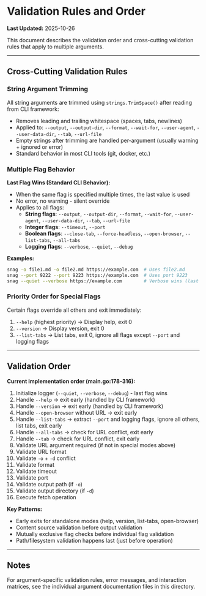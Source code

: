 # Validation Rules and Order

**Last Updated:** 2025-10-26

This document describes the validation order and cross-cutting validation rules that apply to multiple arguments.

---

## Cross-Cutting Validation Rules

### String Argument Trimming

All string arguments are trimmed using `strings.TrimSpace()` after reading from CLI framework:

- Removes leading and trailing whitespace (spaces, tabs, newlines)
- Applied to: `--output`, `--output-dir`, `--format`, `--wait-for`, `--user-agent`, `--user-data-dir`, `--tab`, `--url-file`
- Empty strings after trimming are handled per-argument (usually warning + ignored or error)
- Standard behavior in most CLI tools (git, docker, etc.)

### Multiple Flag Behavior

**Last Flag Wins (Standard CLI Behavior):**

- When the same flag is specified multiple times, the last value is used
- No error, no warning - silent override
- Applies to all flags:
  - **String flags**: `--output`, `--output-dir`, `--format`, `--wait-for`, `--user-agent`, `--user-data-dir`, `--tab`, `--url-file`
  - **Integer flags**: `--timeout`, `--port`
  - **Boolean flags**: `--close-tab`, `--force-headless`, `--open-browser`, `--list-tabs`, `--all-tabs`
  - **Logging flags**: `--verbose`, `--quiet`, `--debug`

**Examples:**

```bash
snag -o file1.md -o file2.md https://example.com  # Uses file2.md
snag --port 9222 --port 9223 https://example.com  # Uses port 9223
snag --quiet --verbose https://example.com        # Verbose wins (last flag)
```

### Priority Order for Special Flags

Certain flags override all others and exit immediately:

1. `--help` (highest priority) → Display help, exit 0
2. `--version` → Display version, exit 0
3. `--list-tabs` → List tabs, exit 0, ignore all flags except `--port` and logging flags

---

## Validation Order

**Current implementation order (main.go:178-316):**

1. Initialize logger (`--quiet`, `--verbose`, `--debug`) - last flag wins
2. Handle `--help` → exit early (handled by CLI framework)
3. Handle `--version` → exit early (handled by CLI framework)
4. Handle `--open-browser` without URL → exit early
5. Handle `--list-tabs` → extract `--port` and logging flags, ignore all others, list tabs, exit early
6. Handle `--all-tabs` → check for URL conflict, exit early
7. Handle `--tab` → check for URL conflict, exit early
8. Validate URL argument required (if not in special modes above)
9. Validate URL format
10. Validate `-o` + `-d` conflict
11. Validate format
12. Validate timeout
13. Validate port
14. Validate output path (if `-o`)
15. Validate output directory (if `-d`)
16. Execute fetch operation

**Key Patterns:**

- Early exits for standalone modes (help, version, list-tabs, open-browser)
- Content source validation before output validation
- Mutually exclusive flag checks before individual flag validation
- Path/filesystem validation happens last (just before operation)

---

## Notes

For argument-specific validation rules, error messages, and interaction matrices, see the individual argument documentation files in this directory.
